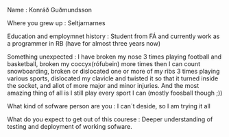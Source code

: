 Name : Konráð Guðmundsson

Where you grew up : Seltjarnarnes

Education and employmnet history : Student from FÁ and currently work as a programmer in RB (have for almost three years now)

Something unexpected : I have broken my nose 3 times playing football and basketball, broken my coccyx(rófubein) more times then I can count snowboarding, broken or dislocated one or more of my ribs 3 times playing various sports, dislocated my clavicle and twisted it so that it turned inside the socket, and allot of more major and minor injuries. And the most amazing thing of all is I still play every sport I can (mostly foosball though ;))

What kind of sofware person are you : I can´t deside, so I am trying it all

What do you expect to get out of this courese : Deeper understanding of testing and deployment of working sofware.
